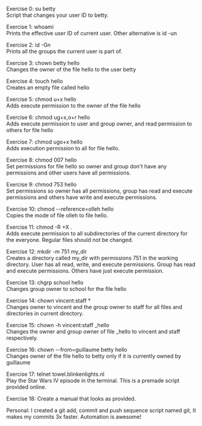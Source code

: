 Exercise 0: su betty    
Script that changes your user ID to betty.


Exercise 1: whoami   
Prints the effective user ID of current user. Other alternative is id -un

Exercise 2: id -Gn   
Prints all the groups the current user is part of.

Exercise 3: chown betty hello    
Changes the owner of the file hello to the user betty

Exercise 4: touch hello    
Creates an empty file called hello

Exercise 5: chmod u+x hello    
Adds execute permission to the owner of the file hello

Exercise 6: chmod ug+x,o+r hello    
Adds execute permission to user and group owner, and read permission to others for file hello

Exercise 7: chmod ugo+x hello   
Adds execution permission to all for file hello.

Exercise 8: chmod 007 hello   
Set permissions for file hello so owner and group don't have any permissions and other users have all permissions.

Exercise 9: chmod 753 hello   
Set permissions so owner has all permissions, group has read and execute permissions and others have write and execute permissions.

Exercise 10: chmod --reference=olleh hello    
Copies the mode of file olleh to file hello.

Exercise 11: chmod -R +X .    
Adds execute permission to all subdirectories of the current directory for the everyone. Regular files should not be changed.

Exercise 12: mkdir -m 751 my_dir   
Creates a directory called my_dir with permissions 751 in the working directory. User has all read, write, and execute permissions. Group has read and execute permissions. Others have just execute permission.

Exercise 13: chgrp school hello  
Changes group owner to school for the file hello

Exercise 14: chown vincent:staff *   
Changes owner to vincent and the group owner to staff for all files and directories in current directory.

Exercise 15: chown -h vincent:staff _hello    
Changes the owner and group owner of file _hello to vincent and staff respectively.

Exercise 16: chown --from=guillaume betty hello  
Changes owner of the file hello to betty only if it is currently owned by guillaume

Exercise 17: telnet towel.blinkenlights.nl    
Play the Star Wars IV episode in the terminal. This is a premade script provided online.

Exercise 18: Create a manual that looks as provided.

Personal: I created a git add, commit and push sequence script named git, It makes my commits 3x faster. Automation is awesome!
